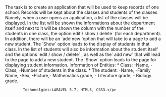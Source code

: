 <p>         The task is to create an application that will be used to keep records of one	   
			school. Records will be kept about the classes and students of the classes.	   
			Namely, when a user opens an application, a list of the classes will be displayed.	   
			In the list will be shown the informations about the department itself and next to it	   
			will be shown the column with the number of the students in one class, the	   
			option`edit / show / delete` (for each department). In addition, there will be an	   
			`add new 'option that will take to a page to add a new student.	   
			The `Show` option leads to the display of students in that class. In the list of	   
			students will also be information about the student itself and the options `edit / show / delete` , as well	   
			as the` add new` that will lead to the page to add a new student.	   
			The `Show` option leads to the page for displaying student information.	   
			Information of Entities:	   
			* Class: -Name, -Class, -Number of students in the class.	   
			* The student: -Name, -Family Name, -Sex, -Picture,- Mathematics grade, -	   
			Literature grade, - Biology grade.
    
            Techonolgies:LARAVEL 5.7, HTML5, CSS3.</p>
    
